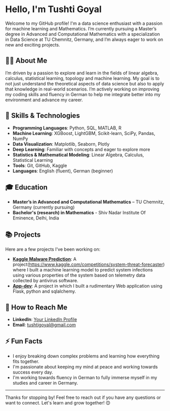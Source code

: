 # Hello, I'm Tushti Goyal

Welcome to my GitHub profile! I'm a data science enthusiast with a passion for machine learning and Mathematics. I’m currently pursuing a Master’s degree in Advanced and Computational Mathematics with a specialization in Data Science at TU Chemnitz, Germany, and I’m always eager to work on new and exciting projects.

## 👨‍💻 About Me
I’m driven by a passion to explore and learn in the fields of linear algebra, calculus, statistical learning, topology and machine learning. My goal is to not just understand the theoretical aspects of data science but also to apply that knowledge in real-world scenarios. I’m actively working on improving my coding skills and fluency in German to help me integrate better into my environment and advance my career.

## 🚀 Skills & Technologies
- **Programming Languages**: Python, SQL, MATLAB, R
- **Machine Learning**: XGBoost, LightGBM, Scikit-learn, SciPy, Pandas, NumPy
- **Data Visualization**: Matplotlib, Seaborn, Plotly
- **Deep Learning**: Familiar with concepts and eager to explore more
- **Statistics & Mathematical Modeling**: Linear Algebra, Calculus, Statistical Learning
- **Tools**: Git, GitHub, Kaggle
- **Languages**: English (fluent), German (beginner)

## 🎓 Education
- **Master’s in Advanced and Computational Mathematics** – TU Chemnitz, Germany (currently pursuing)
- **Bachelor's (research) in Mathematics** - Shiv Nadar Institute Of Eminence, Delhi, India

## 📚 Projects
Here are a few projects I've been working on:

- **[Kaggle Malware Prediction](https://github.com/tg1121/Machine-Learning)**: A project(https://www.kaggle.com/competitions/system-threat-forecaster) where I built a machine learning model to predict system infections using various properties of the system based on telemetry data collected by antivirus software.
- **[App-dev](https://github.com/tg1121/App-dev-Project-1)**: A project in which I built a rudimentary Web application using Flask, python and sqlalchemy.

## 💬 How to Reach Me
- **LinkedIn**: [Your LinkedIn Profile](www.linkedin.com/in/tushti-goyal)
- **Email**: [tushtigoyal@gmail.com](mailto:tushtigoyal@gmail.com)

## ⚡ Fun Facts
- I enjoy breaking down complex problems and learning how everything fits together.
- I'm passionate about keeping my mind at peace and working towards success every day.
- I'm working towards fluency in German to fully immerse myself in my studies and career in Germany.

---

Thanks for stopping by! Feel free to reach out if you have any questions or want to connect. Let's learn and grow together! 😊
